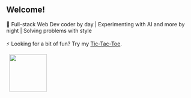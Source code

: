 ## Welcome!

🌱 Full-stack Web Dev coder by day | Experimenting with AI and more by night | Solving problems with style
<br><br>
⚡ Looking for a bit of fun? Try my [Tic-Tac-Toe](https://zenrajko.github.io/tic-tac-toe/).
<br>
<p>
  &nbsp;&nbsp;<a href="https://zenrajko.github.io/tic-tac-toe/"><img src="https://github.com/user-attachments/assets/706a46d9-dacb-4ef2-948a-d90ff0627ef5" width="100" /></a>
</p>
